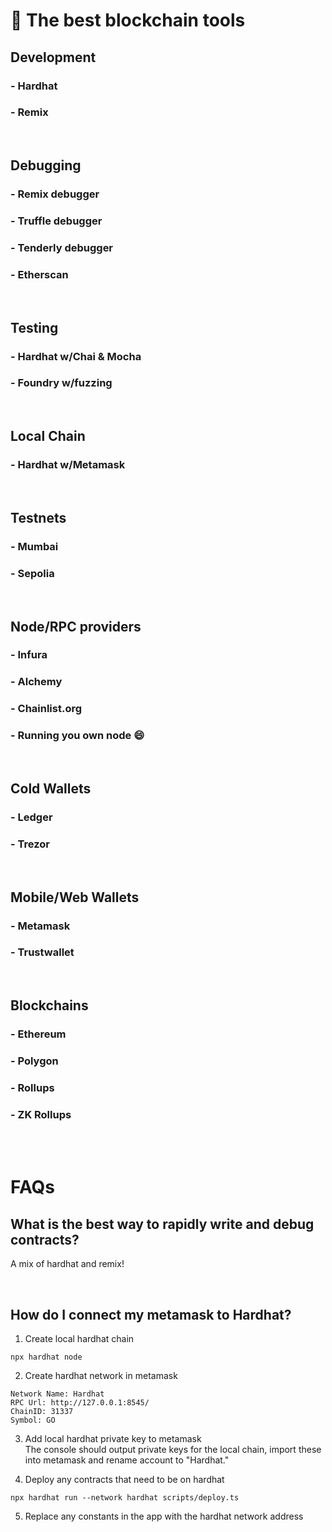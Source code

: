 # **🔨 The best blockchain tools**

## **Development**

### - Hardhat

### - Remix

<br>

## **Debugging**

### - Remix debugger

### - Truffle debugger

### - Tenderly debugger

### - Etherscan

<br>

## **Testing**

### - Hardhat w/Chai & Mocha

### - Foundry w/fuzzing

<br>

## **Local Chain**

### - Hardhat w/Metamask

<br>

## **Testnets**

### - Mumbai

### - Sepolia

<br>

## **Node/RPC providers**

### - Infura

### - Alchemy

### - Chainlist.org

### - Running you own node 😄

<br>

## **Cold Wallets**

### - Ledger

### - Trezor

<br>

## **Mobile/Web Wallets**

### - Metamask

### - Trustwallet

<br>

## **Blockchains**

### - Ethereum

### - Polygon

### - Rollups

### - ZK Rollups

<br> <br>

# **FAQs**

## **What is the best way to rapidly write and debug contracts?**

A mix of hardhat and remix!

<br>

## **How do I connect my metamask to Hardhat?**

1. Create local hardhat chain

```
npx hardhat node
```

2. Create hardhat network in metamask

```
Network Name: Hardhat
RPC Url: http://127.0.0.1:8545/
ChainID: 31337
Symbol: GO
```

3. Add local hardhat private key to metamask
   <br>The console should output private keys for the local chain, import these into metamask and rename account to "Hardhat."

4. Deploy any contracts that need to be on hardhat

```
npx hardhat run --network hardhat scripts/deploy.ts
```

5. Replace any constants in the app with the hardhat network address
